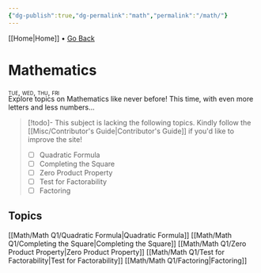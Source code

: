 ```yaml
---
{"dg-publish":true,"dg-permalink":"math","permalink":"/math/"}
---
```


[[Home\|Home]] • <a href="javascript:history.back()">Go Back</a>


# Mathematics

<div style="font-variant: small-caps; margin-bottom: -18px;">tue, wed, thu, fri</div>

Explore topics on Mathematics like never before! This time, with even more letters and less numbers...

>[!todo]- This subject is lacking the following topics. Kindly follow the [[Misc/Contributor's Guide\|Contributor's Guide]] if you'd like to improve the site!
>- [ ] Quadratic Formula
>- [ ] Completing the Square
>- [ ] Zero Product Property
>- [ ] Test for Factorability
>- [ ] Factoring

## Topics
[[Math/Math Q1/Quadratic Formula\|Quadratic Formula]]
[[Math/Math Q1/Completing the Square\|Completing the Square]]
[[Math/Math Q1/Zero Product Property\|Zero Product Property]]
[[Math/Math Q1/Test for Factorability\|Test for Factorability]]
[[Math/Math Q1/Factoring\|Factoring]]